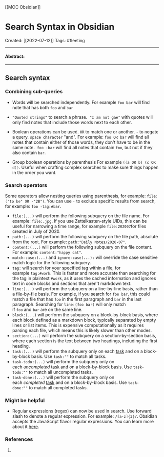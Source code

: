 [[MOC Obsidian]]

# Search Syntax in Obsidian
Created:  [[2022-07-12]]
Tags: #fleeting 

---
#### Abstract:


---
## Search syntax

### Combining sub-queries

-   Words will be searched independently. 
        For example `foo bar` will find note that has both `foo` and `bar` 


-   `"Quoted strings"` to search a phrase. 
         `"I am not gae"` with quotes will only find notes that include those words next to each other. 


-   Boolean operations can be used. 
        `OR` to match one or another. 
        `-` to negate a query. 
        `space character` "and".
    For example: `foo OR bar` will find all notes that contain either of those words, they don't have to be in the same note. 
    `foo -bar` will find all notes that contain `foo`, but not if they also contain `bar`.


-   Group boolean operations by parenthesis 
        For example `((a OR b) (c OR d))`. 
        Useful when crafting complex searches to make sure things happen in the order you want.


### Search operators
Some operators allow nesting queries using parenthesis, 
for example: `file:("to be" OR -"2B")`. 
You can use `-` to exclude specific results from search, for example: `foo -tag:#bar`.

-   `file:(...)` will perform the following subquery on the file name. For example: `file:.jpg`. If you use Zettelkasten-style UIDs, this can be useful for narrowing a time range, for example `file:202007`for files created in July of 2020.
-   `path:(...)` will perform the following subquery on the file path, absolute from the root. For example: `path:"Daily Notes/2020-07"`.
-   `content:(...)` will perform the following subquery on the file content. For example: `content:"happy cat"`.
-   `match-case:(...)` and `ignore-case(...):` will override the case sensitive match logic for the following subquery.
-   `tag:` will search for your specified tag within a file, for example `tag:#work`. This is faster and more accurate than searching for the tag in plaintext `#work`, as it uses the cached information and ignores text in code blocks and sections that aren't markdown text.
-   `line:(...)` will perform the subquery on a line-by-line basis, rather than a file-by-file basis. For example, if you search for `foo bar`, this could match a file that has `foo` in the first paragraph and `bar` in the last paragraph. Searching for `line:(foo bar)` will only match if `foo` and `bar` are on the same line.
-   `block:(...)` will perform the subquery on a block-by-block basis, where each block defined as a markdown block, typically separated by empty lines or list items. This is expensive computationally as it requires parsing each file, which means this is likely slower than other modes.
-   `section:(...)` will perform the subquery on a section-by-section basis, where each section is the text between two headings, including the first heading.
-   `task:(...)` will perform the subquery only on each [task](https://help.obsidian.md/How+to/Format+your+notes#Task%20list) and on a block-by-block basis. Use `task:""` to match all tasks.
-   `task-todo:(...)` will perform the subquery only on each _uncompleted_ [task](https://help.obsidian.md/How+to/Format+your+notes#Task%20list) and on a block-by-block basis. Use `task-todo:""` to match all uncompleted tasks.
-   `task-done:(...)` will perform the subquery only on each _completed_ [task](https://help.obsidian.md/How+to/Format+your+notes#Task%20list) and on a block-by-block basis. Use `task-done:""` to match all completed tasks.




### Might be helpful

-   Regular expressions (regex) can now be used in search. Use forward slash to denote a regular expression. For example: `/[a-z]{3}/`. Obsidian accepts the JavaScript flavor regular expressions. You can learn more about it [here](https://developer.mozilla.org/en-US/docs/Web/JavaScript/Guide/Regular_Expressions).












### References
1. 